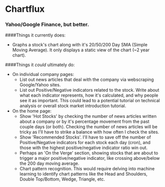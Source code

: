 # Chartflux
### Yahoo/Google Finance, but better.

####Things it currently does:
* Graphs a stock's chart along with it's 20/50/200 Day SMA (Simple Moving Average). It only displays a static view of the chart (~2 year chart).

####Things it _could_ ultimately do:
* On individual company pages:
  * List out news articles that deal with the company via webscraping Google/Yahoo sites.
  * List out Positive/Negative indicators related to the stock. Write about what each indicator represents, how it's calculated, and why people see it as important. This could lead to a potential tutorial on technical analysis or overall stock market introduction tutorial.
* On the home page:
  * Show 'Hot Stocks' by checking the number of news articles written about a company or by it's percentage movement from the past couple days (or both). Checking the number of news articles will be tricky as I'll have to strike a balance with how often I check the sites.
  * Show 'Recommended Stocks'. I'll have to save off the number of Positive/Negative indicators for each stock each day (cron), and those with the highest positive/negative indicator ratio win out.
  * Perhaps an 'On the Verge' section, showing stocks that are about to trigger a major positive/negative indicator, like crossing above/below the 200 day moving average.
  * Chart pattern recognition. This would require delving into machine learning to identify chart patterns like the Head and Shoulders, Double Top/Bottom, Wedge, Triangle, etc.
